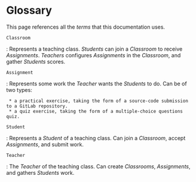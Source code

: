 # Glossary 

This page references all the _terms_ that this documentation uses.

`Classroom`

:   Represents a teaching class. _Students_ can join a _Classroom_ to receive _Assignments_. _Teachers_ configures _Assignments_ in the _Classroom_, and gather _Students_ scores.

`Assignment`

:   Represents some work the _Teacher_ wants the _Students_ to do. Can be of two types:

     * a practical exercise, taking the form of a source-code submission to a GitLab repository.
     * a quiz exercise, taking the form of a multiple-choice questions quiz.

`Student`

:   Represents a _Student_ of a teaching class. Can join a _Classroom_, accept _Assignments_, and submit work.

`Teacher`

:   The _Teacher_ of the teaching class. Can create _Classrooms_, _Assignments_, and gathers _Students_ work.
